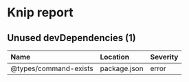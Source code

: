 # Knip report

## Unused devDependencies (1)

| Name                  | Location     | Severity |
| :-------------------- | :----------- | :------- |
| @types/command-exists | package.json | error    |

